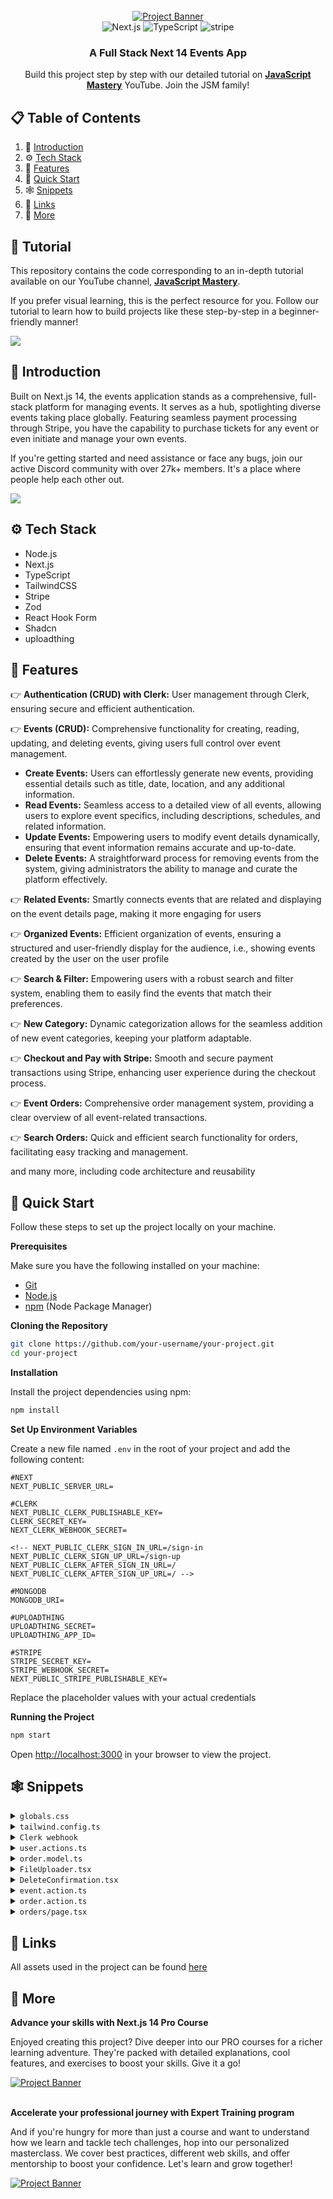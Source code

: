 <div align="center">
  <br />
    <a href="https://youtu.be/zgGhzuBZOQg" target="_blank">
      <img src="https://github.com/adrianhajdin/event_platform/assets/151519281/548975af-f0ed-4103-8834-fe93cf91862e" alt="Project Banner">
    </a>
  <br />

  <div>
    <img src="https://img.shields.io/badge/-Next_JS_14-black?style=for-the-badge&logoColor=white&logo=nextdotjs&color=000000" alt="Next.js" />
    <img src="https://img.shields.io/badge/-TypeScript-black?style=for-the-badge&logoColor=white&logo=typescript&color=3178C6" alt="TypeScript" />
    <img src="https://img.shields.io/badge/-Stripe-black?style=for-the-badge&logoColor=white&logo=stripe&color=008CDD" alt="stripe" />
  </div>

  <h3 align="center">A Full Stack Next 14 Events App</h3>

   <div align="center">
     Build this project step by step with our detailed tutorial on <a href="https://www.youtube.com/@javascriptmastery/videos" target="_blank"><b>JavaScript Mastery</b></a> YouTube. Join the JSM family!
    </div>
</div>

## 📋 <a name="table">Table of Contents</a>

1. 🤖 [Introduction](#introduction)
2. ⚙️ [Tech Stack](#tech-stack)
3. 🔋 [Features](#features)
4. 🤸 [Quick Start](#quick-start)
5. 🕸️ [Snippets](#snippets)
6. 🔗 [Links](#links)
7. 🚀 [More](#more)

## 🚨 Tutorial

This repository contains the code corresponding to an in-depth tutorial available on our YouTube channel, <a href="https://www.youtube.com/@javascriptmastery/videos" target="_blank"><b>JavaScript Mastery</b></a>.

If you prefer visual learning, this is the perfect resource for you. Follow our tutorial to learn how to build projects like these step-by-step in a beginner-friendly manner!

<a href="https://youtu.be/zgGhzuBZOQg" target="_blank"><img src="https://github.com/sujatagunale/EasyRead/assets/151519281/1736fca5-a031-4854-8c09-bc110e3bc16d" /></a>

## <a name="introduction">🤖 Introduction</a>

Built on Next.js 14, the events application stands as a comprehensive, full-stack platform for managing events. It serves as a hub, spotlighting diverse events taking place globally. Featuring seamless payment processing through Stripe, you have the capability to purchase tickets for any event or even initiate and manage your own events.

If you're getting started and need assistance or face any bugs, join our active Discord community with over 27k+ members. It's a place where people help each other out.

<a href="https://discord.com/invite/n6EdbFJ" target="_blank"><img src="https://github.com/sujatagunale/EasyRead/assets/151519281/618f4872-1e10-42da-8213-1d69e486d02e" /></a>

## <a name="tech-stack">⚙️ Tech Stack</a>

-   Node.js
-   Next.js
-   TypeScript
-   TailwindCSS
-   Stripe
-   Zod
-   React Hook Form
-   Shadcn
-   uploadthing

## <a name="features">🔋 Features</a>

👉 **Authentication (CRUD) with Clerk:** User management through Clerk, ensuring secure and efficient authentication.

👉 **Events (CRUD):** Comprehensive functionality for creating, reading, updating, and deleting events, giving users full control over event management.

-   **Create Events:** Users can effortlessly generate new events, providing essential details such as title, date, location, and any additional information.
-   **Read Events:** Seamless access to a detailed view of all events, allowing users to explore event specifics, including descriptions, schedules, and related information.
-   **Update Events:** Empowering users to modify event details dynamically, ensuring that event information remains accurate and up-to-date.
-   **Delete Events:** A straightforward process for removing events from the system, giving administrators the ability to manage and curate the platform effectively.

👉 **Related Events:** Smartly connects events that are related and displaying on the event details page, making it more engaging for users

👉 **Organized Events:** Efficient organization of events, ensuring a structured and user-friendly display for the audience, i.e., showing events created by the user on the user profile

👉 **Search & Filter:** Empowering users with a robust search and filter system, enabling them to easily find the events that match their preferences.

👉 **New Category:** Dynamic categorization allows for the seamless addition of new event categories, keeping your platform adaptable.

👉 **Checkout and Pay with Stripe:** Smooth and secure payment transactions using Stripe, enhancing user experience during the checkout process.

👉 **Event Orders:** Comprehensive order management system, providing a clear overview of all event-related transactions.

👉 **Search Orders:** Quick and efficient search functionality for orders, facilitating easy tracking and management.

and many more, including code architecture and reusability

## <a name="quick-start">🤸 Quick Start</a>

Follow these steps to set up the project locally on your machine.

**Prerequisites**

Make sure you have the following installed on your machine:

-   [Git](https://git-scm.com/)
-   [Node.js](https://nodejs.org/en)
-   [npm](https://www.npmjs.com/) (Node Package Manager)

**Cloning the Repository**

```bash
git clone https://github.com/your-username/your-project.git
cd your-project
```

**Installation**

Install the project dependencies using npm:

```bash
npm install
```

**Set Up Environment Variables**

Create a new file named `.env` in the root of your project and add the following content:

```env
#NEXT
NEXT_PUBLIC_SERVER_URL=

#CLERK
NEXT_PUBLIC_CLERK_PUBLISHABLE_KEY=
CLERK_SECRET_KEY=
NEXT_CLERK_WEBHOOK_SECRET=

<!-- NEXT_PUBLIC_CLERK_SIGN_IN_URL=/sign-in
NEXT_PUBLIC_CLERK_SIGN_UP_URL=/sign-up
NEXT_PUBLIC_CLERK_AFTER_SIGN_IN_URL=/
NEXT_PUBLIC_CLERK_AFTER_SIGN_UP_URL=/ -->

#MONGODB
MONGODB_URI=

#UPLOADTHING
UPLOADTHING_SECRET=
UPLOADTHING_APP_ID=

#STRIPE
STRIPE_SECRET_KEY=
STRIPE_WEBHOOK_SECRET=
NEXT_PUBLIC_STRIPE_PUBLISHABLE_KEY=
```

Replace the placeholder values with your actual credentials

**Running the Project**

```bash
npm start
```

Open [http://localhost:3000](http://localhost:3000) in your browser to view the project.

## <a name="snippets">🕸️ Snippets</a>

<details>
<summary><code>globals.css</code></summary>

```css
@tailwind base;
@tailwind components;
@tailwind utilities;

@layer base {
    :root {
        --background: 0 0% 100%;
        --foreground: 222.2 84% 4.9%;

        --card: 0 0% 100%;
        --card-foreground: 222.2 84% 4.9%;

        --popover: 0 0% 100%;
        --popover-foreground: 222.2 84% 4.9%;

        --primary: 222.2 47.4% 11.2%;
        --primary-foreground: 210 40% 98%;

        --secondary: 210 40% 96.1%;
        --secondary-foreground: 222.2 47.4% 11.2%;

        --muted: 210 40% 96.1%;
        --muted-foreground: 215.4 16.3% 46.9%;

        --accent: 210 40% 96.1%;
        --accent-foreground: 222.2 47.4% 11.2%;

        --destructive: 0 84.2% 60.2%;
        --destructive-foreground: 210 40% 98%;

        --border: 214.3 31.8% 91.4%;
        --input: 214.3 31.8% 91.4%;
        --ring: 222.2 84% 4.9%;

        --radius: 0.5rem;
    }

    .dark {
        --background: 222.2 84% 4.9%;
        --foreground: 210 40% 98%;

        --card: 222.2 84% 4.9%;
        --card-foreground: 210 40% 98%;

        --popover: 222.2 84% 4.9%;
        --popover-foreground: 210 40% 98%;

        --primary: 210 40% 98%;
        --primary-foreground: 222.2 47.4% 11.2%;

        --secondary: 217.2 32.6% 17.5%;
        --secondary-foreground: 210 40% 98%;

        --muted: 217.2 32.6% 17.5%;
        --muted-foreground: 215 20.2% 65.1%;

        --accent: 217.2 32.6% 17.5%;
        --accent-foreground: 210 40% 98%;

        --destructive: 0 62.8% 30.6%;
        --destructive-foreground: 210 40% 98%;

        --border: 217.2 32.6% 17.5%;
        --input: 217.2 32.6% 17.5%;
        --ring: 212.7 26.8% 83.9%;
    }
}

* {
    list-style: none;
    padding: 0;
    margin: 0;
    scroll-behavior: smooth;
}

body {
    font-family: var(--font-poppins);
}

.filter-grey {
    filter: brightness(0) saturate(100%) invert(47%) sepia(0%) saturate(217%) hue-rotate(
            32deg
        )
        brightness(98%) contrast(92%);
}

/* ========================================== TAILWIND STYLES */
@layer utilities {
    .wrapper {
        @apply max-w-7xl lg:mx-auto p-5 md:px-10 xl:px-0 w-full;
    }

    .flex-center {
        @apply flex justify-center items-center;
    }

    .flex-between {
        @apply flex justify-between items-center;
    }

    /* TYPOGRAPHY */
    /* 64 */
    .h1-bold {
        @apply font-bold text-[40px] leading-[48px] lg:text-[48px] lg:leading-[60px]  xl:text-[58px] xl:leading-[74px];
    }

    /* 40 */
    .h2-bold {
        @apply font-bold text-[32px] leading-[40px] lg:text-[36px] lg:leading-[44px] xl:text-[40px] xl:leading-[48px];
    }

    .h2-medium {
        @apply font-medium text-[32px] leading-[40px] lg:text-[36px] lg:leading-[44px] xl:text-[40px] xl:leading-[48px];
    }

    /* 36 */
    .h3-bold {
        @apply font-bold text-[28px] leading-[36px] md:text-[36px] md:leading-[44px];
    }

    .h3-medium {
        @apply font-medium text-[28px] leading-[36px] md:text-[36px] md:leading-[44px];
    }

    /* 32 */
    .h4-medium {
        @apply font-medium text-[32px] leading-[40px];
    }

    /* 28 */
    .h5-bold {
        @apply font-bold text-[28px] leading-[36px];
    }

    /* 24 */
    .p-bold-24 {
        @apply font-bold text-[24px] leading-[36px];
    }

    .p-medium-24 {
        @apply font-medium text-[24px] leading-[36px];
    }

    .p-regular-24 {
        @apply font-normal text-[24px] leading-[36px];
    }

    /* 20 */
    .p-bold-20 {
        @apply font-bold text-[20px] leading-[30px] tracking-[2%];
    }

    .p-semibold-20 {
        @apply text-[20px] font-semibold leading-[30px] tracking-[2%];
    }

    .p-medium-20 {
        @apply text-[20px] font-medium leading-[30px];
    }

    .p-regular-20 {
        @apply text-[20px] font-normal leading-[30px] tracking-[2%];
    }

    /* 18 */
    .p-semibold-18 {
        @apply text-[18px] font-semibold leading-[28px] tracking-[2%];
    }

    .p-medium-18 {
        @apply text-[18px] font-medium leading-[28px];
    }

    .p-regular-18 {
        @apply text-[18px] font-normal leading-[28px] tracking-[2%];
    }

    /* 16 */
    .p-bold-16 {
        @apply text-[16px] font-bold leading-[24px];
    }

    .p-medium-16 {
        @apply text-[16px] font-medium leading-[24px];
    }

    .p-regular-16 {
        @apply text-[16px] font-normal leading-[24px];
    }

    /* 14 */
    .p-semibold-14 {
        @apply text-[14px] font-semibold leading-[20px];
    }

    .p-medium-14 {
        @apply text-[14px] font-medium leading-[20px];
    }

    .p-regular-14 {
        @apply text-[14px] font-normal leading-[20px];
    }

    /* 12 */
    .p-medium-12 {
        @apply text-[12px] font-medium leading-[20px];
    }

    /* SHADCN OVERRIDES */
    .select-field {
        @apply w-full bg-grey-50 h-[54px] placeholder:text-grey-500 rounded-full p-regular-16 px-5 py-3 border-none focus-visible:ring-transparent focus:ring-transparent !important;
    }

    .input-field {
        @apply bg-grey-50 h-[54px] focus-visible:ring-offset-0 placeholder:text-grey-500 rounded-full p-regular-16 px-4 py-3 border-none focus-visible:ring-transparent !important;
    }

    .textarea {
        @apply bg-grey-50 flex flex-1 placeholder:text-grey-500 p-regular-16 px-5 py-3 border-none focus-visible:ring-transparent !important;
    }

    .button {
        @apply rounded-full h-[54px] p-regular-16;
    }

    .select-item {
        @apply py-3 cursor-pointer  focus:bg-primary-50;
    }

    .toggle-switch {
        @apply bg-gray-300 !important;
    }
}

/* ========================================== CLERK STYLES */
.cl-logoImage {
    height: 38px;
}

.cl-userButtonBox {
    flex-direction: row-reverse;
}

.cl-userButtonOuterIdentifier {
    font-size: 16px;
}

.cl-userButtonPopoverCard {
    right: 4px !important;
}

.cl-formButtonPrimary:hover,
.cl-formButtonPrimary:focus,
.cl-formButtonPrimary:active {
    background-color: #705cf7;
}

/* ========================================== REACT-DATEPICKER STYLES */
.datePicker {
    width: 100%;
}

.react-datepicker__input-container input {
    background-color: transparent;
    width: 100%;
    outline: none;
    margin-left: 16px;
}

.react-datepicker__day--selected {
    background-color: #624cf5 !important;
    color: #ffffff !important;
    border-radius: 4px;
}

.react-datepicker__time-list-item--selected {
    background-color: #624cf5 !important;
}
```

</details>

<details>
<summary><code>tailwind.config.ts</code></summary>

```typescript
/** @type {import('tailwindcss').Config} */
import { withUt } from 'uploadthing/tw'

module.exports = withUt({
    darkMode: ['class'],
    content: [
        './pages/**/*.{ts,tsx}',
        './components/**/*.{ts,tsx}',
        './app/**/*.{ts,tsx}',
        './src/**/*.{ts,tsx}',
    ],
    theme: {
        container: {
            center: true,
            padding: '2rem',
            screens: {
                '2xl': '1400px',
            },
        },
        extend: {
            colors: {
                primary: {
                    500: '#624CF5',
                    50: ' #F6F8FD',
                    DEFAULT: '#624CF5',
                    foreground: 'hsl(var(--primary-foreground))',
                },
                coral: {
                    500: '#15BF59',
                },

                grey: {
                    600: '#545454', // Subdued - color name in figma
                    500: '#757575',
                    400: '#AFAFAF', // Disabled - color name in figma
                    50: '#F6F6F6', // White Grey - color name in figma
                },
                black: '#000000',
                white: '#FFFFFF',
                border: 'hsl(var(--border))',
                input: 'hsl(var(--input))',
                ring: 'hsl(var(--ring))',
                foreground: 'hsl(var(--foreground))',
                secondary: {
                    DEFAULT: 'hsl(var(--secondary))',
                    foreground: 'hsl(var(--secondary-foreground))',
                },
                destructive: {
                    DEFAULT: 'hsl(var(--destructive))',
                    foreground: 'hsl(var(--destructive-foreground))',
                },
                muted: {
                    DEFAULT: 'hsl(var(--muted))',
                    foreground: 'hsl(var(--muted-foreground))',
                },
                accent: {
                    DEFAULT: 'hsl(var(--accent))',
                    foreground: 'hsl(var(--accent-foreground))',
                },
                popover: {
                    DEFAULT: 'hsl(var(--popover))',
                    foreground: 'hsl(var(--popover-foreground))',
                },
                card: {
                    DEFAULT: 'hsl(var(--card))',
                    foreground: 'hsl(var(--card-foreground))',
                },
            },
            fontFamily: {
                poppins: ['var(--font-poppins)'],
            },
            backgroundImage: {
                'dotted-pattern': "url('/assets/images/dotted-pattern.png')",
                'hero-img': "url('/assets/images/hero.png')",
            },
            borderRadius: {
                lg: 'var(--radius)',
                md: 'calc(var(--radius) - 2px)',
                sm: 'calc(var(--radius) - 4px)',
            },
            keyframes: {
                'accordion-down': {
                    from: { height: '0' },
                    to: { height: 'var(--radix-accordion-content-height)' },
                },
                'accordion-up': {
                    from: { height: 'var(--radix-accordion-content-height)' },
                    to: { height: '0' },
                },
            },
            animation: {
                'accordion-down': 'accordion-down 0.2s ease-out',
                'accordion-up': 'accordion-up 0.2s ease-out',
            },
        },
    },
    plugins: [require('tailwindcss-animate')],
})
```

</details>

<details>
<summary><code>Clerk webhook</code></summary>

```typescript
import { Webhook } from 'svix'
import { headers } from 'next/headers'
import { WebhookEvent } from '@clerk/nextjs/server'
import { createUser, deleteUser, updateUser } from '@/lib/actions/user.actions'
import { clerkClient } from '@clerk/nextjs'
import { NextResponse } from 'next/server'

export async function POST(req: Request) {
    // You can find this in the Clerk Dashboard -> Webhooks -> choose the webhook
    const WEBHOOK_SECRET = process.env.WEBHOOK_SECRET

    if (!WEBHOOK_SECRET) {
        throw new Error(
            'Please add WEBHOOK_SECRET from Clerk Dashboard to .env or .env.local'
        )
    }

    // Get the headers
    const headerPayload = headers()
    const svix_id = headerPayload.get('svix-id')
    const svix_timestamp = headerPayload.get('svix-timestamp')
    const svix_signature = headerPayload.get('svix-signature')

    // If there are no headers, error out
    if (!svix_id || !svix_timestamp || !svix_signature) {
        return new Response('Error occured -- no svix headers', {
            status: 400,
        })
    }

    // Get the body
    const payload = await req.json()
    const body = JSON.stringify(payload)

    // Create a new Svix instance with your secret.
    const wh = new Webhook(WEBHOOK_SECRET)

    let evt: WebhookEvent

    // Verify the payload with the headers
    try {
        evt = wh.verify(body, {
            'svix-id': svix_id,
            'svix-timestamp': svix_timestamp,
            'svix-signature': svix_signature,
        }) as WebhookEvent
    } catch (err) {
        console.error('Error verifying webhook:', err)
        return new Response('Error occured', {
            status: 400,
        })
    }

    // Get the ID and type
    const { id } = evt.data
    const eventType = evt.type

    if (eventType === 'user.created') {
        const {
            id,
            email_addresses,
            image_url,
            first_name,
            last_name,
            username,
        } = evt.data

        const user = {
            clerkId: id,
            email: email_addresses[0].email_address,
            username: username!,
            firstName: first_name,
            lastName: last_name,
            photo: image_url,
        }

        const newUser = await createUser(user)

        if (newUser) {
            await clerkClient.users.updateUserMetadata(id, {
                publicMetadata: {
                    userId: newUser._id,
                },
            })
        }

        return NextResponse.json({ message: 'OK', user: newUser })
    }

    if (eventType === 'user.updated') {
        const { id, image_url, first_name, last_name, username } = evt.data

        const user = {
            firstName: first_name,
            lastName: last_name,
            username: username!,
            photo: image_url,
        }

        const updatedUser = await updateUser(id, user)

        return NextResponse.json({ message: 'OK', user: updatedUser })
    }

    if (eventType === 'user.deleted') {
        const { id } = evt.data

        const deletedUser = await deleteUser(id!)

        return NextResponse.json({ message: 'OK', user: deletedUser })
    }

    return new Response('', { status: 200 })
}
```

</details>

<details>
<summary><code>user.actions.ts</code></summary>

```typescript
'use server'

import { revalidatePath } from 'next/cache'

import { connectToDatabase } from '@/lib/database'
import User from '@/lib/database/models/user.model'
import Order from '@/lib/database/models/order.model'
import Event from '@/lib/database/models/event.model'
import { handleError } from '@/lib/utils'

import { CreateUserParams, UpdateUserParams } from '@/types'

export async function createUser(user: CreateUserParams) {
    try {
        await connectToDatabase()

        const newUser = await User.create(user)
        return JSON.parse(JSON.stringify(newUser))
    } catch (error) {
        handleError(error)
    }
}

export async function getUserById(userId: string) {
    try {
        await connectToDatabase()

        const user = await User.findById(userId)

        if (!user) throw new Error('User not found')
        return JSON.parse(JSON.stringify(user))
    } catch (error) {
        handleError(error)
    }
}

export async function updateUser(clerkId: string, user: UpdateUserParams) {
    try {
        await connectToDatabase()

        const updatedUser = await User.findOneAndUpdate({ clerkId }, user, {
            new: true,
        })

        if (!updatedUser) throw new Error('User update failed')
        return JSON.parse(JSON.stringify(updatedUser))
    } catch (error) {
        handleError(error)
    }
}

export async function deleteUser(clerkId: string) {
    try {
        await connectToDatabase()

        // Find user to delete
        const userToDelete = await User.findOne({ clerkId })

        if (!userToDelete) {
            throw new Error('User not found')
        }

        // Unlink relationships
        await Promise.all([
            // Update the 'events' collection to remove references to the user
            Event.updateMany(
                { _id: { $in: userToDelete.events } },
                { $pull: { organizer: userToDelete._id } }
            ),

            // Update the 'orders' collection to remove references to the user
            Order.updateMany(
                { _id: { $in: userToDelete.orders } },
                { $unset: { buyer: 1 } }
            ),
        ])

        // Delete user
        const deletedUser = await User.findByIdAndDelete(userToDelete._id)
        revalidatePath('/')

        return deletedUser ? JSON.parse(JSON.stringify(deletedUser)) : null
    } catch (error) {
        handleError(error)
    }
}
```

</details>

<details>
<summary><code>order.model.ts</code></summary>
  
```typescript
import { Schema, model, models, Document } from 'mongoose'

export interface IOrder extends Document {
createdAt: Date
stripeId: string
totalAmount: string
event: {
\_id: string
title: string
}
buyer: {
\_id: string
firstName: string
lastName: string
}
}

export type IOrderItem = {
\_id: string
totalAmount: string
createdAt: Date
eventTitle: string
eventId: string
buyer: string
}

const OrderSchema = new Schema({
createdAt: {
type: Date,
default: Date.now,
},
stripeId: {
type: String,
required: true,
unique: true,
},
totalAmount: {
type: String,
},
event: {
type: Schema.Types.ObjectId,
ref: 'Event',
},
buyer: {
type: Schema.Types.ObjectId,
ref: 'User',
},
})

const Order = models.Order || model('Order', OrderSchema)

export default Order

````

</details>

<details>
<summary><code>FileUploader.tsx</code></summary>

```typescript
'use client'

import { useCallback, Dispatch, SetStateAction } from 'react'
import type { FileWithPath } from '@uploadthing/react'
import { useDropzone } from '@uploadthing/react/hooks'
import { generateClientDropzoneAccept } from 'uploadthing/client'

import { Button } from '@/components/ui/button'
import { convertFileToUrl } from '@/lib/utils'

type FileUploaderProps = {
  onFieldChange: (url: string) => void
  imageUrl: string
  setFiles: Dispatch<SetStateAction<File[]>>
}

export function FileUploader({ imageUrl, onFieldChange, setFiles }: FileUploaderProps) {
  const onDrop = useCallback((acceptedFiles: FileWithPath[]) => {
    setFiles(acceptedFiles)
    onFieldChange(convertFileToUrl(acceptedFiles[0]))
  }, [])

  const { getRootProps, getInputProps } = useDropzone({
    onDrop,
    accept: 'image/*' ? generateClientDropzoneAccept(['image/*']) : undefined,
  })

  return (
    <div
      {...getRootProps()}
      className="flex-center bg-dark-3 flex h-72 cursor-pointer flex-col overflow-hidden rounded-xl bg-grey-50">
      <input {...getInputProps()} className="cursor-pointer" />

      {imageUrl ? (
        <div className="flex h-full w-full flex-1 justify-center ">
          <img
            src={imageUrl}
            alt="image"
            width={250}
            height={250}
            className="w-full object-cover object-center"
          />
        </div>
      ) : (
        <div className="flex-center flex-col py-5 text-grey-500">
          <img src="/assets/icons/upload.svg" width={77} height={77} alt="file upload" />
          <h3 className="mb-2 mt-2">Drag photo here</h3>
          <p className="p-medium-12 mb-4">SVG, PNG, JPG</p>
          <Button type="button" className="rounded-full">
            Select from computer
          </Button>
        </div>
      )}
    </div>
  )
}
````

</details>

<details>
<summary><code>DeleteConfirmation.tsx</code></summary>

```typescript
'use client'

import { useTransition } from 'react'
import { usePathname } from 'next/navigation'
import Image from 'next/image'

import {
    AlertDialog,
    AlertDialogAction,
    AlertDialogCancel,
    AlertDialogContent,
    AlertDialogDescription,
    AlertDialogFooter,
    AlertDialogHeader,
    AlertDialogTitle,
    AlertDialogTrigger,
} from '@/components/ui/alert-dialog'

import { deleteEvent } from '@/lib/actions/event.actions'

export const DeleteConfirmation = ({ eventId }: { eventId: string }) => {
    const pathname = usePathname()
    let [isPending, startTransition] = useTransition()

    return (
        <AlertDialog>
            <AlertDialogTrigger>
                <Image
                    src="/assets/icons/delete.svg"
                    alt="edit"
                    width={20}
                    height={20}
                />
            </AlertDialogTrigger>

            <AlertDialogContent className="bg-white">
                <AlertDialogHeader>
                    <AlertDialogTitle>
                        Are you sure you want to delete?
                    </AlertDialogTitle>
                    <AlertDialogDescription className="p-regular-16 text-grey-600">
                        This will permanently delete this event
                    </AlertDialogDescription>
                </AlertDialogHeader>

                <AlertDialogFooter>
                    <AlertDialogCancel>Cancel</AlertDialogCancel>

                    <AlertDialogAction
                        onClick={() =>
                            startTransition(async () => {
                                await deleteEvent({ eventId, path: pathname })
                            })
                        }
                    >
                        {isPending ? 'Deleting...' : 'Delete'}
                    </AlertDialogAction>
                </AlertDialogFooter>
            </AlertDialogContent>
        </AlertDialog>
    )
}
```

</details>

<details>
<summary><code>event.action.ts</code></summary>

```typescript
'use server'

import { revalidatePath } from 'next/cache'

import { connectToDatabase } from '@/lib/database'
import Event from '@/lib/database/models/event.model'
import User from '@/lib/database/models/user.model'
import Category from '@/lib/database/models/category.model'
import { handleError } from '@/lib/utils'

import {
    CreateEventParams,
    UpdateEventParams,
    DeleteEventParams,
    GetAllEventsParams,
    GetEventsByUserParams,
    GetRelatedEventsByCategoryParams,
} from '@/types'

const getCategoryByName = async (name: string) => {
    return Category.findOne({ name: { $regex: name, $options: 'i' } })
}

const populateEvent = (query: any) => {
    return query
        .populate({
            path: 'organizer',
            model: User,
            select: '_id firstName lastName',
        })
        .populate({ path: 'category', model: Category, select: '_id name' })
}

// CREATE
export async function createEvent({ userId, event, path }: CreateEventParams) {
    try {
        await connectToDatabase()

        const organizer = await User.findById(userId)
        if (!organizer) throw new Error('Organizer not found')

        const newEvent = await Event.create({
            ...event,
            category: event.categoryId,
            organizer: userId,
        })
        revalidatePath(path)

        return JSON.parse(JSON.stringify(newEvent))
    } catch (error) {
        handleError(error)
    }
}

// GET ONE EVENT BY ID
export async function getEventById(eventId: string) {
    try {
        await connectToDatabase()

        const event = await populateEvent(Event.findById(eventId))

        if (!event) throw new Error('Event not found')

        return JSON.parse(JSON.stringify(event))
    } catch (error) {
        handleError(error)
    }
}

// UPDATE
export async function updateEvent({ userId, event, path }: UpdateEventParams) {
    try {
        await connectToDatabase()

        const eventToUpdate = await Event.findById(event._id)
        if (
            !eventToUpdate ||
            eventToUpdate.organizer.toHexString() !== userId
        ) {
            throw new Error('Unauthorized or event not found')
        }

        const updatedEvent = await Event.findByIdAndUpdate(
            event._id,
            { ...event, category: event.categoryId },
            { new: true }
        )
        revalidatePath(path)

        return JSON.parse(JSON.stringify(updatedEvent))
    } catch (error) {
        handleError(error)
    }
}

// DELETE
export async function deleteEvent({ eventId, path }: DeleteEventParams) {
    try {
        await connectToDatabase()

        const deletedEvent = await Event.findByIdAndDelete(eventId)
        if (deletedEvent) revalidatePath(path)
    } catch (error) {
        handleError(error)
    }
}

// GET ALL EVENTS
export async function getAllEvents({
    query,
    limit = 6,
    page,
    category,
}: GetAllEventsParams) {
    try {
        await connectToDatabase()

        const titleCondition = query
            ? { title: { $regex: query, $options: 'i' } }
            : {}
        const categoryCondition = category
            ? await getCategoryByName(category)
            : null
        const conditions = {
            $and: [
                titleCondition,
                categoryCondition ? { category: categoryCondition._id } : {},
            ],
        }

        const skipAmount = (Number(page) - 1) * limit
        const eventsQuery = Event.find(conditions)
            .sort({ createdAt: 'desc' })
            .skip(skipAmount)
            .limit(limit)

        const events = await populateEvent(eventsQuery)
        const eventsCount = await Event.countDocuments(conditions)

        return {
            data: JSON.parse(JSON.stringify(events)),
            totalPages: Math.ceil(eventsCount / limit),
        }
    } catch (error) {
        handleError(error)
    }
}

// GET EVENTS BY ORGANIZER
export async function getEventsByUser({
    userId,
    limit = 6,
    page,
}: GetEventsByUserParams) {
    try {
        await connectToDatabase()

        const conditions = { organizer: userId }
        const skipAmount = (page - 1) * limit

        const eventsQuery = Event.find(conditions)
            .sort({ createdAt: 'desc' })
            .skip(skipAmount)
            .limit(limit)

        const events = await populateEvent(eventsQuery)
        const eventsCount = await Event.countDocuments(conditions)

        return {
            data: JSON.parse(JSON.stringify(events)),
            totalPages: Math.ceil(eventsCount / limit),
        }
    } catch (error) {
        handleError(error)
    }
}

// GET RELATED EVENTS: EVENTS WITH SAME CATEGORY
export async function getRelatedEventsByCategory({
    categoryId,
    eventId,
    limit = 3,
    page = 1,
}: GetRelatedEventsByCategoryParams) {
    try {
        await connectToDatabase()

        const skipAmount = (Number(page) - 1) * limit
        const conditions = {
            $and: [{ category: categoryId }, { _id: { $ne: eventId } }],
        }

        const eventsQuery = Event.find(conditions)
            .sort({ createdAt: 'desc' })
            .skip(skipAmount)
            .limit(limit)

        const events = await populateEvent(eventsQuery)
        const eventsCount = await Event.countDocuments(conditions)

        return {
            data: JSON.parse(JSON.stringify(events)),
            totalPages: Math.ceil(eventsCount / limit),
        }
    } catch (error) {
        handleError(error)
    }
}
```

</details>

<details>
<summary><code>order.action.ts</code></summary>

```typescript
'use server'

import Stripe from 'stripe'
import {
    CheckoutOrderParams,
    CreateOrderParams,
    GetOrdersByEventParams,
    GetOrdersByUserParams,
} from '@/types'
import { redirect } from 'next/navigation'
import { handleError } from '../utils'
import { connectToDatabase } from '../database'
import Order from '../database/models/order.model'
import Event from '../database/models/event.model'
import { ObjectId } from 'mongodb'
import User from '../database/models/user.model'

export const checkoutOrder = async (order: CheckoutOrderParams) => {
    const stripe = new Stripe(process.env.STRIPE_SECRET_KEY!)

    const price = order.isFree ? 0 : Number(order.price) * 100

    try {
        const session = await stripe.checkout.sessions.create({
            line_items: [
                {
                    price_data: {
                        currency: 'usd',
                        unit_amount: price,
                        product_data: {
                            name: order.eventTitle,
                        },
                    },
                    quantity: 1,
                },
            ],
            metadata: {
                eventId: order.eventId,
                buyerId: order.buyerId,
            },
            mode: 'payment',
            success_url: `${process.env.NEXT_PUBLIC_SERVER_URL}/profile`,
            cancel_url: `${process.env.NEXT_PUBLIC_SERVER_URL}/`,
        })

        redirect(session.url!)
    } catch (error) {
        throw error
    }
}

export const createOrder = async (order: CreateOrderParams) => {
    try {
        await connectToDatabase()

        const newOrder = await Order.create({
            ...order,
            event: order.eventId,
            buyer: order.buyerId,
        })

        return JSON.parse(JSON.stringify(newOrder))
    } catch (error) {
        handleError(error)
    }
}

// GET ORDERS BY EVENT
export async function getOrdersByEvent({
    searchString,
    eventId,
}: GetOrdersByEventParams) {
    try {
        await connectToDatabase()

        if (!eventId) throw new Error('Event ID is required')
        const eventObjectId = new ObjectId(eventId)

        const orders = await Order.aggregate([
            {
                $lookup: {
                    from: 'users',
                    localField: 'buyer',
                    foreignField: '_id',
                    as: 'buyer',
                },
            },
            {
                $unwind: '$buyer',
            },
            {
                $lookup: {
                    from: 'events',
                    localField: 'event',
                    foreignField: '_id',
                    as: 'event',
                },
            },
            {
                $unwind: '$event',
            },
            {
                $project: {
                    _id: 1,
                    totalAmount: 1,
                    createdAt: 1,
                    eventTitle: '$event.title',
                    eventId: '$event._id',
                    buyer: {
                        $concat: ['$buyer.firstName', ' ', '$buyer.lastName'],
                    },
                },
            },
            {
                $match: {
                    $and: [
                        { eventId: eventObjectId },
                        { buyer: { $regex: RegExp(searchString, 'i') } },
                    ],
                },
            },
        ])

        return JSON.parse(JSON.stringify(orders))
    } catch (error) {
        handleError(error)
    }
}

// GET ORDERS BY USER
export async function getOrdersByUser({
    userId,
    limit = 3,
    page,
}: GetOrdersByUserParams) {
    try {
        await connectToDatabase()

        const skipAmount = (Number(page) - 1) * limit
        const conditions = { buyer: userId }

        const orders = await Order.distinct('event._id')
            .find(conditions)
            .sort({ createdAt: 'desc' })
            .skip(skipAmount)
            .limit(limit)
            .populate({
                path: 'event',
                model: Event,
                populate: {
                    path: 'organizer',
                    model: User,
                    select: '_id firstName lastName',
                },
            })

        const ordersCount = await Order.distinct('event._id').countDocuments(
            conditions
        )

        return {
            data: JSON.parse(JSON.stringify(orders)),
            totalPages: Math.ceil(ordersCount / limit),
        }
    } catch (error) {
        handleError(error)
    }
}
```

</details>

<details>
<summary><code>orders/page.tsx</code></summary>

```typescript
import Search from '@/components/shared/Search'
import { getOrdersByEvent } from '@/lib/actions/order.actions'
import { formatDateTime, formatPrice } from '@/lib/utils'
import { SearchParamProps } from '@/types'
import { IOrderItem } from '@/lib/database/models/order.model'

const Orders = async ({ searchParams }: SearchParamProps) => {
    const eventId = (searchParams?.eventId as string) || ''
    const searchText = (searchParams?.query as string) || ''

    const orders = await getOrdersByEvent({ eventId, searchString: searchText })

    return (
        <>
            <section className=" bg-primary-50 bg-dotted-pattern bg-cover bg-center py-5 md:py-10">
                <h3 className="wrapper h3-bold text-center sm:text-left ">
                    Orders
                </h3>
            </section>

            <section className="wrapper mt-8">
                <Search placeholder="Search buyer name..." />
            </section>

            <section className="wrapper overflow-x-auto">
                <table className="w-full border-collapse border-t">
                    <thead>
                        <tr className="p-medium-14 border-b text-grey-500">
                            <th className="min-w-[250px] py-3 text-left">
                                Order ID
                            </th>
                            <th className="min-w-[200px] flex-1 py-3 pr-4 text-left">
                                Event Title
                            </th>
                            <th className="min-w-[150px] py-3 text-left">
                                Buyer
                            </th>
                            <th className="min-w-[100px] py-3 text-left">
                                Created
                            </th>
                            <th className="min-w-[100px] py-3 text-right">
                                Amount
                            </th>
                        </tr>
                    </thead>
                    <tbody>
                        {orders && orders.length === 0 ? (
                            <tr className="border-b">
                                <td
                                    colSpan={5}
                                    className="py-4 text-center text-gray-500"
                                >
                                    No orders found.
                                </td>
                            </tr>
                        ) : (
                            <>
                                {orders &&
                                    orders.map((row: IOrderItem) => (
                                        <tr
                                            key={row._id}
                                            className="p-regular-14 lg:p-regular-16 border-b "
                                            style={{ boxSizing: 'border-box' }}
                                        >
                                            <td className="min-w-[250px] py-4 text-primary-500">
                                                {row._id}
                                            </td>
                                            <td className="min-w-[200px] flex-1 py-4 pr-4">
                                                {row.eventTitle}
                                            </td>
                                            <td className="min-w-[150px] py-4">
                                                {row.buyer}
                                            </td>
                                            <td className="min-w-[100px] py-4">
                                                {
                                                    formatDateTime(
                                                        row.createdAt
                                                    ).dateTime
                                                }
                                            </td>
                                            <td className="min-w-[100px] py-4 text-right">
                                                {formatPrice(row.totalAmount)}
                                            </td>
                                        </tr>
                                    ))}
                            </>
                        )}
                    </tbody>
                </table>
            </section>
        </>
    )
}

export default Orders
```

</details>

## <a name="links">🔗 Links</a>

All assets used in the project can be found [here](https://drive.google.com/file/d/1hoRwUtTFIiuOXPw-SDYj6wk4hZTMcYmL/view?usp=sharing)

## <a name="more">🚀 More</a>

**Advance your skills with Next.js 14 Pro Course**

Enjoyed creating this project? Dive deeper into our PRO courses for a richer learning adventure. They're packed with detailed explanations, cool features, and exercises to boost your skills. Give it a go!

<a href="https://jsmastery.pro/next14" target="_blank">
<img src="https://github.com/sujatagunale/EasyRead/assets/151519281/557837ce-f612-4530-ab24-189e75133c71" alt="Project Banner">
</a>

<br />
<br />

**Accelerate your professional journey with Expert Training program**

And if you're hungry for more than just a course and want to understand how we learn and tackle tech challenges, hop into our personalized masterclass. We cover best practices, different web skills, and offer mentorship to boost your confidence. Let's learn and grow together!

<a href="https://www.jsmastery.pro/masterclass" target="_blank">
<img src="https://github.com/sujatagunale/EasyRead/assets/151519281/fed352ad-f27b-400d-9b8f-c7fe628acb84" alt="Project Banner">
</a>

#
